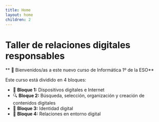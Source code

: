 ```yaml
---
title: Home
layout: home
children: 2
---
```


# Taller de relaciones digitales responsables
** 👋 Bienvenidos/as a este nuevo curso de Informática 1º de la ESO**

Este curso está dividido en 4 bloques:

- 📱 **Bloque 1:** Dispositivos digitales e Internet  
- 🔍 **Bloque 2:** Búsqueda, selección, organización y creación de contenidos digitales  
- 🧑 **Bloque 3:** Identidad digital  
- 🤝 **Bloque 4:** Relaciones en entorno digital  


